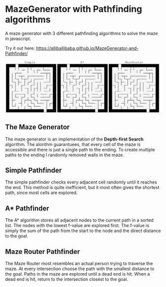 # MazeGenerator with Pathfinding algorithms
A maze generator with 3 different pathfinding algorithms to solve the maze in javascript.

Try it out here: https://alliballibaba.github.io/MazeGenerator-and-Pathfinder/

![](example.gif)

## The Maze Generator
The maze generator is an implementation of the **Depth-first Search** algorithm. The alorithm guarantuees, 
that every cell of the maze is accessible and there is just a single path to the ending. To create multiple
paths to the ending I randomly removed walls in the maze.

## Simple Pathfinder
The simple pathfinder checks every adjacent cell randomly until it reaches the end. This method is quite
inefficient, but it most often gives the shortest path, since most cells are explored.

## A* Pathfinder
The A* algorithm stores all adjacent nodes to the current path in a sorted list. The nodes with the lowest f-value 
are explored first. The f-value is simply the sum of the path from the start to the node and the direct distance to 
the goal.

## Maze Router Pathfinder
The Maze Router most resembles an actual person trying to traverse the maze. At every intersection choose the path
with the smallest distance to the goal. Paths in the maze are explored until a dead end is hit. When a dead end is
hit, return to the intersection closest to the goal.


